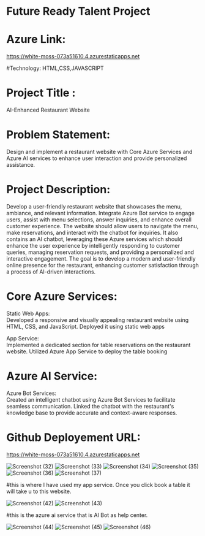 # Future Ready Talent Project
# Azure Link:
https://white-moss-073a51610.4.azurestaticapps.net

#Technology: HTML,CSS,JAVASCRIPT

# Project Title :
AI-Enhanced Restaurant Website
# Problem Statement:
Design and implement a restaurant website with Core Azure Services and Azure AI services to enhance user interaction and provide personalized assistance.
# Project Description:
Develop a user-friendly restaurant website that showcases the menu, ambiance, and relevant information. Integrate Azure Bot service to engage users, assist with menu selections, answer inquiries, and enhance overall customer experience. 
The website should allow users to navigate the menu, make reservations, and interact with the chatbot for inquiries.
It also contains an AI chatbot, leveraging these Azure services which should enhance the user experience by intelligently responding to customer queries, managing reservation requests, and providing a personalized and interactive engagement. 
The goal is to develop a modern and user-friendly online presence for the restaurant, enhancing customer satisfaction through a process of AI-driven interactions.
# Core Azure Services:
Static Web Apps:  
Developed a responsive and visually appealing restaurant website using HTML, CSS, and JavaScript.
Deployed it using static web apps

App Service:  
Implemented a dedicated section for table reservations on the restaurant website.
Utilized Azure App Service to deploy the table booking
# Azure AI Service:
Azure Bot Services:   
Created an intelligent chatbot using Azure Bot Services to facilitate seamless communication.
Linked the chatbot with the restaurant's knowledge base to provide accurate and context-aware responses.
# Github Deployement URL:
https://white-moss-073a51610.4.azurestaticapps.net


![Screenshot (32)](https://github.com/yashshah5306/delight-frt/assets/154916099/2159d341-a503-451b-9c52-c9c05a803624)
![Screenshot (33)](https://github.com/yashshah5306/delight-frt/assets/154916099/22dbe0ca-e51b-4463-8628-198ffadfe6b7)
![Screenshot (34)](https://github.com/yashshah5306/delight-frt/assets/154916099/b9e32fdf-ac10-404f-ad97-0c869f5d27f7)
![Screenshot (35)](https://github.com/yashshah5306/delight-frt/assets/154916099/12e77492-69f5-4fa8-9b84-43a69fb5ab93)
![Screenshot (36)](https://github.com/yashshah5306/delight-frt/assets/154916099/1c53bfd3-a5cd-4623-8329-2dc19d889666)
![Screenshot (37)](https://github.com/yashshah5306/delight-frt/assets/154916099/8e7fdca9-d858-4a53-bfd8-22f44c4b1a09)

#this is where I have used my app service. Once you click book a table it will take u to this website.

![Screenshot (42)](https://github.com/yashshah5306/delight-frt/assets/154916099/6b5d9118-192a-43a8-9bce-879ffbb28d7f)
![Screenshot (43)](https://github.com/yashshah5306/delight-frt/assets/154916099/90d67976-b1d0-46f1-875c-0545987af637)

#this is the azure ai service that is AI Bot as help center.

![Screenshot (44)](https://github.com/yashshah5306/delight-frt/assets/154916099/e8c3f5a3-0d5f-4d09-81c1-026cfbe868ca)
![Screenshot (45)](https://github.com/yashshah5306/delight-frt/assets/154916099/5968d5db-72d6-4328-a3a6-b5e69e0832cb)
![Screenshot (46)](https://github.com/yashshah5306/delight-frt/assets/154916099/c197ad1a-ea81-4de5-ba18-24b8f80c5637)
